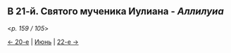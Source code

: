 
## В 21-й. Святого мученика Иулиана - *Аллилуиа*

<*p. 159 / 105*>

[← 20-е](06_20_MES.ru.md) | [Июнь](README.md#21-й) | [22-е →](06_22_MES.ru.md)
